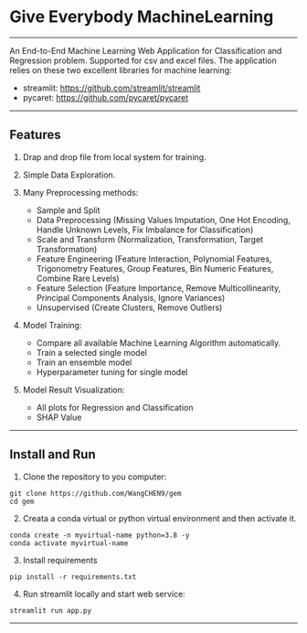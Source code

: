 # Give Everybody MachineLearning

---

An End-to-End Machine Learning Web Application for Classification and Regression problem. Supported for csv and excel files. The application relies on these two excellent libraries for
machine learning:

- streamlit: https://github.com/streamlit/streamlit
- pycaret: https://github.com/pycaret/pycaret

---

## Features

1. Drap and drop file from local system for training.

2. Simple Data Exploration.

3. Many Preprocessing methods:

   - Sample and Split
   - Data Preprocessing (Missing Values Imputation, One Hot Encoding, Handle Unknown Levels, Fix Imbalance for Classification)
   - Scale and Transform (Normalization, Transformation, Target Transformation)
   - Feature Engineering (Feature Interaction, Polynomial Features, Trigonometry Features, Group Features, Bin Numeric Features, Combine Rare Levels)
   - Feature Selection (Feature Importance, Remove Multicollinearity, Principal Components Analysis, Ignore Variances)
   - Unsupervised (Create Clusters, Remove Outliers)

4. Model Training:

   - Compare all available Machine Learning Algorithm automatically.
   - Train a selected single model
   - Train an ensemble model
   - Hyperparameter tuning for single model

5. Model Result Visualization:

   - All plots for Regression and Classification
   - SHAP Value

<!-- 6. Prediction and Save Model:

   - Online Prediction
   - Batch Prediction
   - Save whole Machine Learning Pipeline as pickle file -->

---

## Install and Run

1. Clone the repository to you computer:

```shell script
git clone https://github.com/WangCHEN9/gem
cd gem
```

2. Creata a conda virtual or python virtual environment and then activate it.

```shell script
conda create -n myvirtual-name python=3.8 -y
conda activate myvirtual-name
```

3. Install requirements

```shell script
pip install -r requirements.txt
```

4. Run streamlit locally and start web service:

```shell script
streamlit run app.py
```

---
